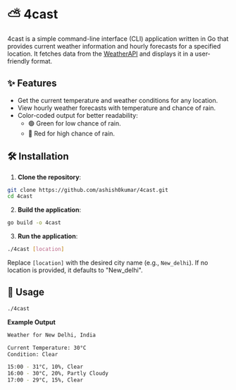 # ⛅ 4cast

4cast is a simple command-line interface (CLI) application written in Go that provides current weather information and hourly forecasts for a specified location. 
It fetches data from the [WeatherAPI](https://www.weatherapi.com/) and displays it in a user-friendly format.

## ✨ Features

- Get the current temperature and weather conditions for any location.
- View hourly weather forecasts with temperature and chance of rain.
- Color-coded output for better readability:
  - 🟢 Green for low chance of rain.
  - 🔴 Red for high chance of rain.

## 🛠️ Installation

1. **Clone the repository**:

```bash
git clone https://github.com/ashish0kumar/4cast.git
cd 4cast
```

2. **Build the application**:

```bash
go build -o 4cast
```

3. **Run the application**:

```bash
./4cast [location]
```

Replace `[location]` with the desired city name (e.g., `New_delhi`). If no location is provided, it defaults to "New_delhi".

## 🔧 Usage

```bash
./4cast
```

**Example Output**

```bash
Weather for New Delhi, India

Current Temperature: 30°C
Condition: Clear

15:00 - 31°C, 10%, Clear
16:00 - 30°C, 20%, Partly Cloudy
17:00 - 29°C, 15%, Clear
```
